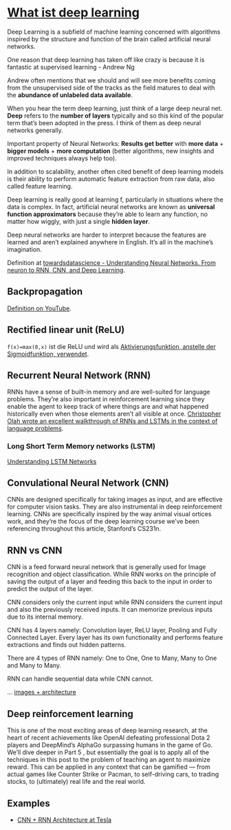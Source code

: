 # [What ist deep learning](https://machinelearningmastery.com/what-is-deep-learning/)
Deep Learning is a subfield of machine learning concerned with algorithms inspired by the structure and function of the brain called artificial neural networks.

One reason that deep learning has taken off like crazy is because it is fantastic at supervised learning - Andrew Ng

Andrew often mentions that we should and will see more benefits coming from the unsupervised side of the tracks as the field matures to deal with the **abundance of unlabeled data available**.

When you hear the term deep learning, just think of a large deep neural net. **Deep** refers to the **number of layers** typically and so this kind of the popular term that’s been adopted in the press. I think of them as deep neural networks generally.

Important property of Neural Networks: **Results get better** with **more data** + **bigger models** + **more computation** (better algorithms, new insights and improved techniques always help too). 

In addition to scalability, another often cited benefit of deep learning models is their ability to perform automatic feature extraction from raw data, also called feature learning.

Deep learning is really good at learning f, particularly in situations where the data is complex. In fact, artificial neural networks are known as **universal function approximators** because they’re able to learn any function, no matter how wiggly, with just a single **hidden layer**.

Deep neural networks are harder to interpret because the features are learned and aren’t explained anywhere in English. It’s all in the machine’s imagination.

Definition at [towardsdatascience - Understanding Neural Networks. From neuron to RNN, CNN, and Deep Learning](https://towardsdatascience.com/understanding-neural-networks-from-neuron-to-rnn-cnn-and-deep-learning-cd88e90e0a90).

## Backpropagation
[Definition on YouTube](https://www.youtube.com/watch?v=Ilg3gGewQ5U).  

## Rectified linear unit (ReLU)
`f(x)=max(0,x)` ist die ReLU und wird als [Aktivierungsfunktion, anstelle der Sigmoidfunktion, verwendet](https://de.wikipedia.org/wiki/Rectifier_(neuronale_Netzwerke)). 

## Recurrent Neural Network (RNN)

RNNs have a sense of built-in memory and are well-suited for language problems. They’re also important in reinforcement learning since they enable the agent to keep track of where things are and what happened historically even when those elements aren’t all visible at once. [Christopher Olah wrote an excellent walkthrough of RNNs and LSTMs in the context of language problems](http://colah.github.io/posts/2015-08-Understanding-LSTMs/).

### Long Short Term Memory networks (LSTM)

[Understanding LSTM Networks](http://colah.github.io/posts/2015-08-Understanding-LSTMs/)

## Convulational Neural Network (CNN)
CNNs are designed specifically for taking images as input, and are effective for computer vision tasks. They are also instrumental in deep reinforcement learning. CNNs are specifically inspired by the way animal visual ortices work, and they’re the focus of the deep learning course we’ve been referencing throughout this article, Stanford’s CS231n.



## RNN vs CNN

CNN is a feed forward neural network that is generally used for Image recognition and object classification. While RNN works on the principle of saving the output of a layer and feeding this back to the input in order to predict the output of the layer.

CNN considers only the current input while RNN considers the current input and also the previously received inputs. It can memorize previous inputs due to its internal memory.

CNN has 4 layers namely: Convolution layer, ReLU layer, Pooling and Fully Connected Layer. Every layer has its own functionality and performs feature extractions and finds out hidden patterns.

There are 4 types of RNN namely: One to One, One to Many, Many to One and Many to Many.

RNN can handle sequential data while CNN cannot.

... [images + architecture](https://qr.ae/pNvBGs)

## Deep reinforcement learning
This is one of the most exciting areas of deep learning research, at the heart of recent achievements like OpenAI defeating professional Dota 2 players and DeepMind’s AlphaGo surpassing humans in the game of Go. We’ll dive deeper in Part 5 , but essentially the goal is to apply all of the techniques in this post to the problem of teaching an agent to maximize reward. This can be applied in any context that can be gamified — from actual games like Counter Strike or Pacman, to self-driving cars, to trading stocks, to (ultimately) real life and the real world.


## Examples
* [CNN + RNN Architecture at Tesla](https://www.youtube.com/watch?v=oBklltKXtDE)


